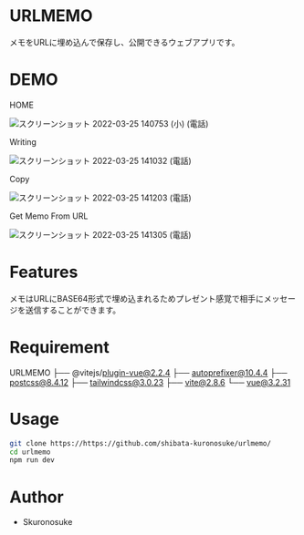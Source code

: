 # URLMEMO
メモをURLに埋め込んで保存し、公開できるウェブアプリです。
 
# DEMO
HOME

![スクリーンショット 2022-03-25 140753 (小) (電話)](https://user-images.githubusercontent.com/71966872/160058339-3c6a3ac1-c871-4cd9-88e1-b58de2b21b25.png)

Writing

![スクリーンショット 2022-03-25 141032 (電話)](https://user-images.githubusercontent.com/71966872/160058533-f0c5f901-5d2c-4f4b-a3c0-a32901d38a80.png)

Copy

![スクリーンショット 2022-03-25 141203 (電話)](https://user-images.githubusercontent.com/71966872/160058639-93662a10-aafa-4396-8af6-5b4f608d59ae.png)

Get Memo From URL

![スクリーンショット 2022-03-25 141305 (電話)](https://user-images.githubusercontent.com/71966872/160058776-ecd08112-3311-4e9b-a29f-2ebe8cbb99e1.png)
 
# Features
メモはURLにBASE64形式で埋め込まれるためプレゼント感覚で相手にメッセージを送信することができます。
 
# Requirement
URLMEMO
├── @vitejs/plugin-vue@2.2.4
├── autoprefixer@10.4.4
├── postcss@8.4.12
├── tailwindcss@3.0.23
├── vite@2.8.6
└── vue@3.2.31

# Usage
 
```bash
git clone https://https://github.com/shibata-kuronosuke/urlmemo/
cd urlmemo
npm run dev
```
 
# Author
* Skuronosuke
